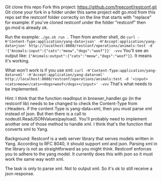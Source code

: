 Git clone this repo
Fork this project: https://github.com/freeconf/restconf.git
Git clone your fork in a folder under this same project
edit go.mod from this repo set the restconf folder correctly on the line that starts with "replace"
    for example: if you've cloned restconf under the folder "restconf" then go.mod is already ok.

Run the example: `./go.sh run .`
Then from another shell, do `curl -H'Content-Type:application/yang-data+json' -H'Accept:application/yang-data+json' http://localhost:8080/restconf/operations/animals:test -d '{"Animals:input":{"cats":"meow","dogs":"woof"}}' -vvv`
You'll see an output like: `{"Animals:output":{"cats":"meow","dogs":"woof"}}`. It means it's working.

What won't work is if you use xml: `curl -H'Content-Type:application/yang-data+xml' -H'Accept:application/yang-data+xml' http://localhost:8080/restconf/operations/animals:test -d '<input><cats>meow</cats><dogs>woof</dogs></input>' -vvv`
That's what needs to be implemented.

Hint:
I think that the function readInput in browser_handler.go (in the restconf lib) needs to be changed to check the Content-Type from r.Headers.
if the content Type is yang-data+xml, then you must parse xml instead of json.
But then there is a call to nodeutil.ReadJSONValues(payload). You'll probably need to implement another one of those method to handle xml.
I think that's the function that converts xml to Yang.

Background:
Restconf is a web server library that serves models written in Yang.
According to RFC 8040, it should support xml and json.
Parsing xml in the library is not as straightforward as you might think. Restconf enforces you to adhere to the yang model. 
It currently does this with json so it must work the same way woth xml.

The task is only to parse xml. Not to output xml. So it's ok to still receive a json response.
